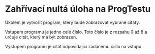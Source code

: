 # Zahřívací nultá úloha na ProgTestu

Úkolem je vytvořit program, který bude zobrazovat vybrané citáty.

Vstupem programu je jedno celé číslo. Toto číslo je z rozsahu 0 až 8 a určuje citát, který má být zobrazen.

Výstupem programu je citát odpovídající zadanému číslu na vstupu. 

